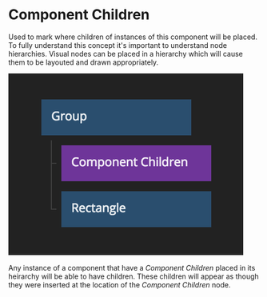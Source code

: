 # Component Children
Used to mark where children of instances of this component will be placed.
To fully understand this concept it's important to understand node hierarchies.
Visual nodes can be placed in a hierarchy which will cause them to be layouted and drawn appropriately.

![](component-children.png ':class=img-size-m')

Any instance of a component that have a *Component Children* placed in its heirarchy will be
able to have children. These children will appear as though they were inserted at the location of
the *Component Children* node.
